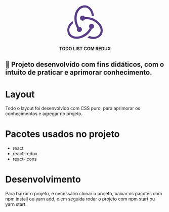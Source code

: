 <h1 align="center">
    <svg xmlns="http://www.w3.org/2000/svg" xmlns:xlink="http://www.w3.org/1999/xlink" aria-hidden="true" focusable="false" width="4em" height="4em" style="-ms-transform: rotate(360deg); -webkit-transform: rotate(360deg); transform: rotate(360deg);" preserveAspectRatio="xMidYMid meet" viewBox="0 0 24 24"><path d="M16.634 16.504c.87-.075 1.543-.84 1.5-1.754c-.047-.914-.796-1.648-1.709-1.648h-.061a1.71 1.71 0 0 0-1.648 1.769c.03.479.226.869.494 1.153c-1.048 2.038-2.621 3.536-5.005 4.795c-1.603.838-3.296 1.154-4.944.93c-1.378-.195-2.456-.81-3.116-1.799c-.988-1.499-1.078-3.116-.255-4.734c.6-1.17 1.499-2.023 2.099-2.443a9.96 9.96 0 0 1-.42-1.543C-.868 14.408-.416 18.752.932 20.805c1.004 1.498 3.057 2.456 5.304 2.456c.6 0 1.23-.044 1.843-.194c3.897-.749 6.848-3.086 8.541-6.532zm5.348-3.746c-2.32-2.728-5.738-4.226-9.634-4.226h-.51c-.253-.554-.837-.899-1.498-.899h-.045c-.943 0-1.678.81-1.647 1.753c.03.898.794 1.648 1.708 1.648h.074a1.69 1.69 0 0 0 1.499-1.049h.555c2.309 0 4.495.674 6.488 1.992c1.527 1.005 2.622 2.323 3.237 3.897c.538 1.288.509 2.547-.045 3.597c-.855 1.647-2.294 2.517-4.196 2.517c-1.199 0-2.367-.375-2.967-.644c-.36.298-.96.793-1.394 1.093c1.318.598 2.652.943 3.94.943c2.922 0 5.094-1.647 5.919-3.236c.898-1.798.824-4.824-1.47-7.416zM6.49 17.042c.03.899.793 1.648 1.708 1.648h.06a1.688 1.688 0 0 0 1.648-1.768c0-.9-.779-1.647-1.693-1.647h-.06c-.06 0-.15 0-.226.029c-1.243-2.098-1.768-4.347-1.572-6.772c.12-1.828.72-3.417 1.797-4.735c.9-1.124 2.593-1.68 3.747-1.708c3.236-.061 4.585 3.971 4.689 5.574l1.498.45C17.741 3.197 14.686.62 11.764.62C9.02.62 6.49 2.613 5.47 5.535C4.077 9.43 4.991 13.177 6.7 16.174c-.15.195-.24.539-.21.868z" fill="#593d88"/></svg>
</h1>

<p align="center"><strong>TODO LIST COM REDUX</strong></p>

## 🚀 Projeto desenvolvido com fins didáticos, com o intuito de praticar e aprimorar conhecimento.

# Layout

Todo o layout foi desenvolvido com CSS puro, para aprimorar os conhecimentos e agregar no projeto.

# Pacotes usados no projeto

- react
- react-redux
- react-icons

# Desenvolvimento

Para baixar o projeto, é necessário clonar o projeto, baixar os pacotes com npm install ou yarn add, e em seguida rodar o projeto com npm start ou yarn start.
